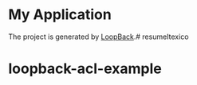 # My Application

The project is generated by [LoopBack](http://loopback.io).# resumeItexico
# loopback-acl-example
